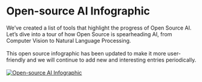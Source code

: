 # Open-source AI Infographic
<div>We’ve created a list of tools that highlight the progress of Open Source AI. Let’s dive into a tour of how Open Source is spearheading AI, from Computer Vision to Natural Language Processing.</div><br>
<div>This open source infographic has been updated to make it more user-friendly and we will continue to add new and interesting entries periodically.</div><br>
<a href="https://makepath.github.io/open-source-ai-infographic/"><img src="https://github.com/makepath/open-source-ai-infographic/blob/master/docs/screenshot.jpeg" alt="Open-source AI Infographic"></a>
